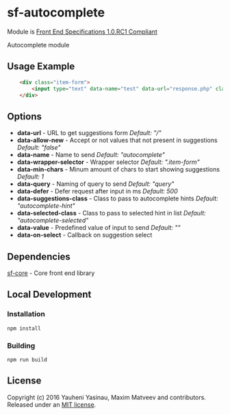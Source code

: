 # sf-autocomplete

Module is [Front End Specifications 1.0.RC1 Compliant](https://red.spiralscout.com/projects/spiral-cms/wiki/Wiki)

Autocomplete module

## Usage Example
```html
    <div class="item-form">
        <input type="text" data-name="test" data-url="response.php" class="js-sf-autocomplete"/>
    </div>
```

## Options
* **data-url** - URL to get suggestions form *Default: "/"*
* **data-allow-new** - Accept or not values that not present in suggestions *Default: "false"*
* **data-name** - Name to send *Default: "autocomplete"*
* **data-wrapper-selector** - Wrapper selector *Default: ".item-form"*
* **data-min-chars** - Minum amount of chars to start showing suggestions *Default: 1*
* **data-query** - Naming of query to send *Default: "query"*
* **data-defer** - Defer request after input in ms *Default: 500*
* **data-suggestions-class** - Class to pass to autocomplete hints *Default: "autocomplete-hint"*
* **data-selected-class** - Class to pass to selected hint in list *Default: "autocomplete-selected"*
* **data-value** - Predefined value of input to send *Default: ""*
* **data-on-select** - Callback on suggestion select

## Dependencies

[sf-core](https://github.com/sfjs/sf.js) - Core front end library

## Local Development

### Installation

    npm install 

### Building

    npm run build


## License

Copyright (c) 2016 Yauheni Yasinau, Maxim Matveev and contributors. Released under an [MIT license](https://github.com/sfjs/sf-module-autocomplete/blob/master/LICENSE).

